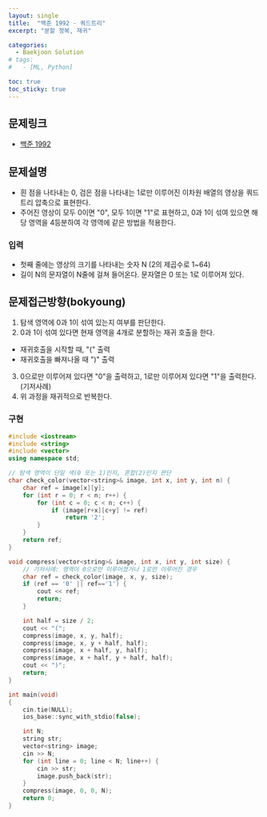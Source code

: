 ```yaml
---
layout: single
title:  "백준 1992 - 쿼드트리"
excerpt: "분할 정복, 재귀"

categories:
  - Baekjoon Solution
# tags:
#   - [ML, Python]

toc: true
toc_sticky: true
---
```


## 문제링크

- [백준 1992](https://www.acmicpc.net/problem/1992)

## 문제설명
- 흰 점을 나타내는 0, 검은 점을 나타내는 1로만 이루어진 이차원 배열의 영상을 쿼드트리 압축으로 표현한다.
- 주어진 영상이 모두 0이면 "0", 모두 1이면 "1"로 표현하고, 0과 1이 섞여 있으면 해당 영역을 4등분하여 각 영역에 같은 방법을 적용한다.

### 입력
- 첫째 줄에는 영상의 크기를 나타내는 숫자 N (2의 제곱수로 1~64)
- 길이 N의 문자열이 N줄에 걸쳐 들어온다. 문자열은 0 또는 1로 이루어져 있다.

## 문제접근방향(bokyoung)
1. 탐색 영역에 0과 1이 섞여 있는지 여부를 판단한다. 
2. 0과 1이 섞여 있다면 현재 영역을 4개로 분할하는 재귀 호출을 한다.
  - 재귀호출을 시작할 때, "(" 출력
  - 재귀호출을 빠져나올 때 ")" 출력
3. 0으로만 이루어져 있다면 "0"을 출력하고, 1로만 이루어져 있다면 "1"을 출력한다. (기저사례)
4. 위 과정을 재귀적으로 반복한다.

### 구현
```c++
#include <iostream>
#include <string>
#include <vector>
using namespace std;

// 탐색 영역이 단일 색(0 또는 1)인지, 혼합(2)인지 판단
char check_color(vector<string>& image, int x, int y, int n) {
	char ref = image[x][y];
	for (int r = 0; r < n; r++) {
		for (int c = 0; c < n; c++) {
			if (image[r+x][c+y] != ref)
				return '2';
		}
	}
	return ref;
}

void compress(vector<string>& image, int x, int y, int size) {
	// 기저사례: 영역이 0으로만 이루어졌거나 1로만 이루어진 경우
	char ref = check_color(image, x, y, size);
	if (ref == '0' || ref=='1') {
		cout << ref;
		return;
	}

	int half = size / 2;
	cout << "(";
	compress(image, x, y, half);
	compress(image, x, y + half, half);
	compress(image, x + half, y, half);
	compress(image, x + half, y + half, half);
	cout << ")";
	return;
}

int main(void)
{
	cin.tie(NULL);
	ios_base::sync_with_stdio(false);

	int N;
	string str;
	vector<string> image;
	cin >> N;
	for (int line = 0; line < N; line++) {
		cin >> str;
		image.push_back(str);
	}
	compress(image, 0, 0, N);
	return 0;
}
```